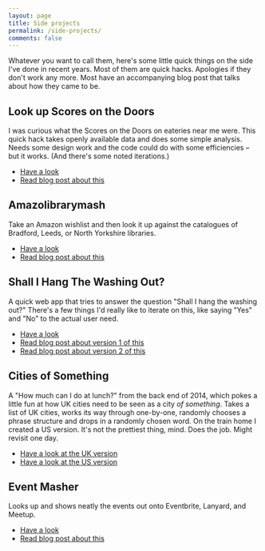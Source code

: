 ```yaml
---
layout: page
title: Side projects
permalink: /side-projects/
comments: false
---
```

Whatever you want to call them, here's some little quick things on the side I've done in recent years. Most of them are quick hacks. Apologies if they don't work any more. Most have an accompanying blog post that talks about how they came to be.

## Look up Scores on the Doors
I was curious what the Scores on the Doors on eateries near me were. This quick hack takes openly available data and does some simple analysis. Needs some design work and the code could do with some efficiencies – but it works. (And there's some noted iterations.)

* [Have a look](http://www.studioofthings.com/dev/playground/livefoodauthorities.php)
* [Read blog post about this](/view-your-local-scores-on-the-doors/)

## Amazolibrarymash
Take an Amazon wishlist and then look it up against the catalogues of Bradford, Leeds, or North Yorkshire libraries.

* [Have a look](http://www.studioofthings.com/books/amazon-wishlist.php)
* [Read blog post about this](/look-up-your-amazon-wish-list-in-a-local-library/)

## Shall I Hang The Washing Out?
A quick web app that tries to answer the question "Shall I hang the washing out?" There's a few things I'd really like to iterate on this, like saying "Yes" and "No" to the actual user need.

* [Have a look](http://www.studioofthings.com/washingout/index.php)
* [Read blog post about version 1 of this](/weathering-a-two-hour-hack/)
* [Read blog post about version 2 of this](/better-when-relevant/)

## Cities of Something
A "How much can I do at lunch?" from the back end of 2014, which pokes a little fun at how UK cities need to be seen as a city *of something*. Takes a list of UK cities, works its way through one-by-one, randomly chooses a phrase structure and drops in a randomly chosen word. On the train home I created a US version. It's not the prettiest thing, mind. Does the job. Might revisit one day.

* [Have a look at the UK version](http://cities.studioofthings.com)
* [Have a look at the US version](http://cities.studioofthings.com?country=usa)

## Event Masher
Looks up and shows neatly the events out onto Eventbrite, Lanyard, and Meetup.

* [Have a look](http://www.studioofthings.com/eventmasher/)
* [Read blog post about this](/hacking-together-a-data-masher/)
